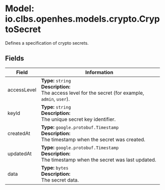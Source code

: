 # Model: io.clbs.openhes.models.crypto.CryptoSecret

Defines a specification of crypto secrets.

## Fields

| Field | Information |
| --- | --- |
| accessLevel | <b>Type:</b> `string`<br><b>Description:</b><br>The access level for the secret (for example, `admin`, `user`). |
| keyId | <b>Type:</b> `string`<br><b>Description:</b><br>The unique secret key identifier. |
| createdAt | <b>Type:</b> `google.protobuf.Timestamp`<br><b>Description:</b><br>The timestamp when the secret was created. |
| updatedAt | <b>Type:</b> `google.protobuf.Timestamp`<br><b>Description:</b><br>The timestamp when the secret was last updated. |
| data | <b>Type:</b> `bytes`<br><b>Description:</b><br>The secret data. |

